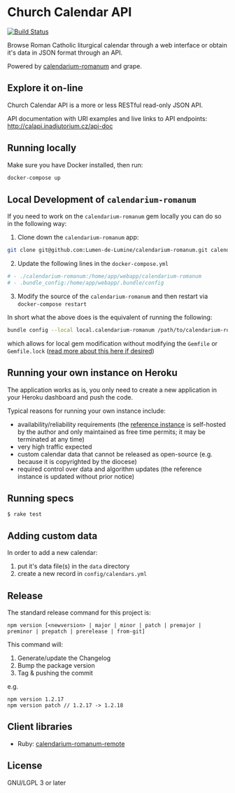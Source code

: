 # Church Calendar API

[![Build Status](https://travis-ci.org/igneus/church-calendar-api.svg?branch=master)](https://travis-ci.org/igneus/church-calendar-api)

Browse Roman Catholic liturgical calendar through a web interface
or obtain it's data in JSON format through an API.

Powered by
[calendarium-romanum][caro] and
grape.

## Explore it on-line

Church Calendar API is a more or less RESTful read-only JSON API.

API documentation with URI examples and live links to API endpoints:
http://calapi.inadiutorium.cz/api-doc

## Running locally

Make sure you have Docker installed, then run:

```sh
docker-compose up
```

## Local Development of `calendarium-romanum`

If you need to work on the `calendarium-romanum` gem locally you can do so in the following way:

1. Clone down the `calendarium-romanum` app:
  ```sh
  git clone git@github.com:Lumen-de-Lumine/calendarium-romanum.git calendarium-romanum
  ```
2. Update the following lines in the `docker-compose.yml`
  ```sh
  # - ./calendarium-romanum:/home/app/webapp/calendarium-romanum
  # - .bundle_config:/home/app/webapp/.bundle/config
  ```
3. Modify the source of the `calendarium-romanum` and then restart via `docker-compose restart`

In short what the above does is the equivalent of running the following:

```sh
bundle config --local local.calendarium-romanum /path/to/calendarium-romanum
```

which allows for local gem modification without modifying the `Gemfile` or `Gemfile.lock` ([read more about this here if desired](https://rossta.net/blog/how-to-specify-local-ruby-gems-in-your-gemfile.html))

## Running your own instance on Heroku

The application works as is, you only need to create a new application
in your Heroku dashboard and push the code.

Typical reasons for running your own instance include:

* availability/reliability requirements
  (the [reference instance][calapi] is self-hosted by the author
  and only maintained as free time permits;
  it may be terminated at any time)
* very high traffic expected
* custom calendar data that cannot be released as open-source
  (e.g. because it is copyrighted by the diocese)
* required control over data and algorithm updates
  (the reference instance is updated without prior notice)

## Running specs

`$ rake test`

## Adding custom data

In order to add a new calendar:

1. put it's data file(s) in the `data` directory
2. create a new record in `config/calendars.yml`

## Release

The standard release command for this project is:
```
npm version [<newversion> | major | minor | patch | premajor | preminor | prepatch | prerelease | from-git]
```

This command will:

1. Generate/update the Changelog
1. Bump the package version
1. Tag & pushing the commit


e.g.

```
npm version 1.2.17
npm version patch // 1.2.17 -> 1.2.18
```

## Client libraries

* Ruby: [calendarium-romanum-remote][caro_remote]

## License

GNU/LGPL 3 or later

[calapi]: http://calapi.inadiutorium.cz
[caro]: http://github.com/igneus/calendarium-romanum
[caro_data]: https://github.com/igneus/calendarium-romanum/tree/master/data
[caro_remote]: https://github.com/igneus/calendarium-romanum-remote
